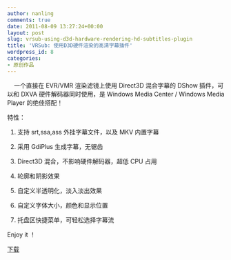 ```yaml
---
author: nanling
comments: true
date: 2011-08-09 13:27:24+00:00
layout: post
slug: vrsub-using-d3d-hardware-rendering-hd-subtitles-plugin
title: 'VRSub: 使用D3D硬件渲染的高清字幕插件'
wordpress_id: 8
categories:
- 原创作品
---
```


    一个直接在 EVR/VMR 渲染滤镜上使用 Direct3D 混合字幕的 DShow 插件，可以和 DXVA 硬件解码器同时使用，是 Windows Media Center / Windows Media Player 的绝佳搭配！




特性：




1. 支持 srt,ssa,ass 外挂字幕文件，以及 MKV 内置字幕




2. 采用 GdiPlus 生成字幕，无锯齿




3. Direct3D 混合，不影响硬件解码器，超低 CPU 占用




4. 轮廓和阴影效果




5. 自定义半透明化，淡入淡出效果




6. 自定义字体大小，颜色和显示位置




7. 托盘区快捷菜单，可轻松选择字幕流






Enjoy it ！

[下载](attachment/vrsub.zip)


